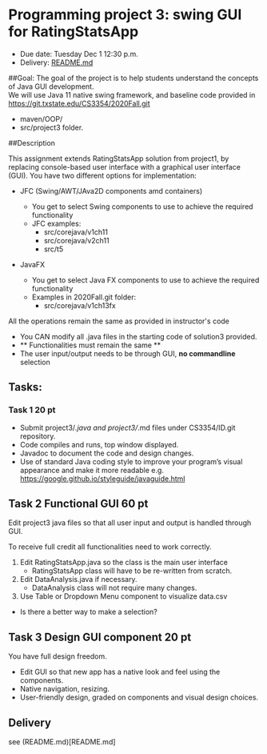 # Programming project 3: swing GUI for RatingStatsApp
* Due date: Tuesday Dec 1 12:30 p.m.
* Delivery: [README.md](README.md)

##Goal:
The goal of the project is to help students understand the concepts of Java GUI development.  
We will use Java 11 native swing framework, and baseline code provided in https://git.txstate.edu/CS3354/2020Fall.git 
* maven/OOP/ 
* src/project3 folder.  

##Description

This assignment extends RatingStatsApp solution from project1, by replacing console-based user interface with a graphical user interface (GUI).  You have two different options for implementation:

* JFC (Swing/AWT/JAva2D components amd containers)
  * You get to select Swing components to use to achieve the required functionality
  * JFC examples:  
    * src/corejava/v1ch11
    * src/corejava/v2ch11
    * src/t5
	
* JavaFX
  * You get to select Java FX components to use to achieve the required functionality 
  * Examples in 2020Fall.git folder:
    * src/corejava/v1ch13fx

All the operations remain the same as provided in instructor's code
* You CAN modify  all .java files in the starting code of solution3 provided.
* ** Functionalities must remain the same **
* The user input/output needs to be through GUI, **no commandline** selection 

## Tasks:

### Task 1 20 pt

* Submit project3/*.java and project3/*.md files under CS3354/ID.git repository.
* Code compiles and runs, top window displayed.
* Javadoc to document the code and design changes.
* Use of standard Java coding style to improve your program’s visual appearance and make it more readable e.g. https://google.github.io/styleguide/javaguide.html

## Task 2 Functional GUI 60 pt

Edit project3 java files so that all user input and output is handled through GUI. 

To receive full credit all functionalities need to work correctly.  
1. Edit RatingStatsApp.java so the class is the main user interface
   * RatingStatsApp class will have to be re-written from scratch. 
2. Edit DataAnalysis.java if necessary. 
   * DataAnalysis class will not require many changes.
3.  Use Table or Dropdown Menu component to visualize data.csv 
   * Is there a better way to make a selection?  
   
## Task 3 Design GUI component 20 pt
 
You have full design freedom. 
* Edit GUI so that new app has a native look and feel using the components.
* Native navigation, resizing.
* User-friendly design, graded on components and visual design choices.


## Delivery

see (README.md)[README.md]
